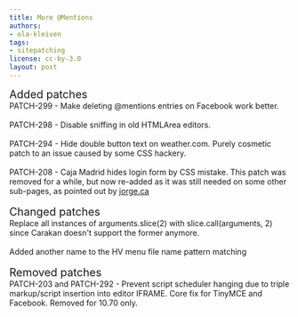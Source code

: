 ```yaml
---
title: More @Mentions
authors:
- ola-kleiven
tags:
- sitepatching
license: cc-by-3.0
layout: post
---
```


<span style="font-size: 140%">Added patches</span><br/>PATCH-299 - Make deleting @mentions entries on Facebook work better.<br/><br/>PATCH-298 - Disable sniffing in old HTMLArea editors.<br/><br/>PATCH-294 - Hide double button text on weather.com. Purely cosmetic patch to an issue caused by some CSS hackery.<br/><br/>PATCH-208 - Caja Madrid hides login form by CSS mistake. This patch was removed for a while, but now re-added as it was still needed on some other sub-pages, as pointed out by <a href="http://my.opera.com/jorge.ca/" target="_blank">jorge.ca</a><br/> <br/><span style="font-size: 140%">Changed patches</span><br/>Replace all instances of arguments.slice(2) with slice.call(arguments, 2) since Carakan doesn&#39;t support the former anymore.<br/><br/>Added another name to the HV menu file name pattern matching<br/> <br/><span style="font-size: 140%">Removed patches</span><br/>PATCH-203 and PATCH-292 - Prevent script scheduler hanging due to triple markup/script insertion into editor IFRAME. Core fix for TinyMCE and Facebook. Removed for 10.70 only.
